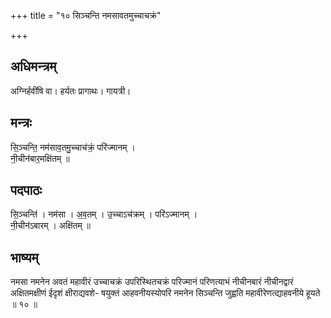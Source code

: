 +++
title = "१० सिञ्चन्ति नमसावतमुच्चाचक्रं"

+++
## अधिमन्त्रम्
अग्निर्हवींषि वा। हर्यतः प्रागाथः। गायत्री।

## मन्त्रः
सि॒ञ्चन्ति॒ नम॑साव॒तमु॒च्चाच॑क्रं॒ परि॑ज्मानम् ।  
नी॒चीन॑बार॒मक्षि॑तम् ॥

## पदपाठः
सि॒ञ्चन्ति॑ । नम॑सा । अ॒व॒तम् । उ॒च्चाऽच॑क्रम् । परि॑ऽज्मानम् ।  
नी॒चीन॑ऽबारम् । अक्षि॑तम् ॥

## भाष्यम्
नमसा नमनेन अवतं महावीरं उच्चाचक्रं उपरिस्थितचक्रं परिज्मानं परिणत्याभं नीचीनबारं नीचीनद्वारं अक्षितमक्षीणं ईदृशं क्षीराद्यवशे- षयुक्तं आहवनीयस्योपरि नमनेन सिञ्चन्ति जुह्वति महावीरेणत्द्याहवनीये हूयते ॥ १० ॥